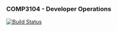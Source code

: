 ### COMP3104 - Developer Operations

[![Build Status](https://app.travis-ci.com/saniaJuddha/COMP3104.svg?branch=main)](https://app.travis-ci.com/saniaJuddha/COMP3104)